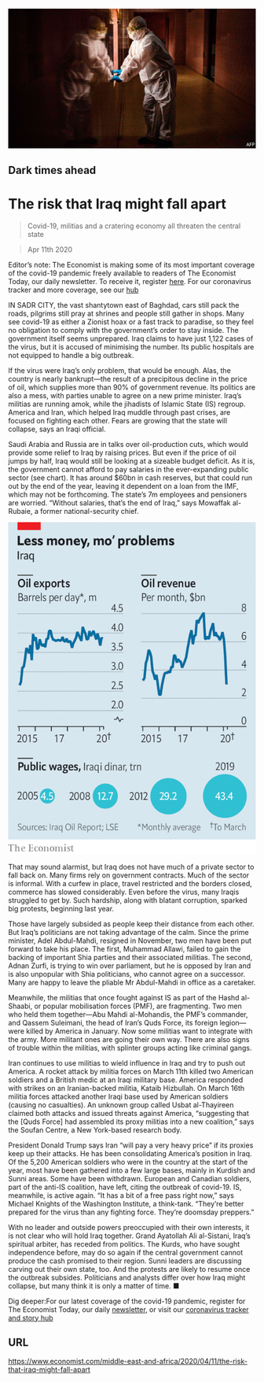 ![](./images/20200411_MAP001_0.jpg)

## Dark times ahead

# The risk that Iraq might fall apart

> Covid-19, militias and a cratering economy all threaten the central state

> Apr 11th 2020

Editor’s note: The Economist is making some of its most important coverage of the covid-19 pandemic freely available to readers of The Economist Today, our daily newsletter. To receive it, register [here](https://www.economist.com//newslettersignup). For our coronavirus tracker and more coverage, see our [hub](https://www.economist.com//coronavirus)

IN SADR CITY, the vast shantytown east of Baghdad, cars still pack the roads, pilgrims still pray at shrines and people still gather in shops. Many see covid-19 as either a Zionist hoax or a fast track to paradise, so they feel no obligation to comply with the government’s order to stay inside. The government itself seems unprepared. Iraq claims to have just 1,122 cases of the virus, but it is accused of minimising the number. Its public hospitals are not equipped to handle a big outbreak.

If the virus were Iraq’s only problem, that would be enough. Alas, the country is nearly bankrupt—the result of a precipitous decline in the price of oil, which supplies more than 90% of government revenue. Its politics are also a mess, with parties unable to agree on a new prime minister. Iraq’s militias are running amok, while the jihadists of Islamic State (IS) regroup. America and Iran, which helped Iraq muddle through past crises, are focused on fighting each other. Fears are growing that the state will collapse, says an Iraqi official.

Saudi Arabia and Russia are in talks over oil-production cuts, which would provide some relief to Iraq by raising prices. But even if the price of oil jumps by half, Iraq would still be looking at a sizeable budget deficit. As it is, the government cannot afford to pay salaries in the ever-expanding public sector (see chart). It has around $60bn in cash reserves, but that could run out by the end of the year, leaving it dependent on a loan from the IMF, which may not be forthcoming. The state’s 7m employees and pensioners are worried. “Without salaries, that’s the end of Iraq,” says Mowaffak al-Rubaie, a former national-security chief.



![](./images/20200411_MAC934.png)

That may sound alarmist, but Iraq does not have much of a private sector to fall back on. Many firms rely on government contracts. Much of the sector is informal. With a curfew in place, travel restricted and the borders closed, commerce has slowed considerably. Even before the virus, many Iraqis struggled to get by. Such hardship, along with blatant corruption, sparked big protests, beginning last year.

Those have largely subsided as people keep their distance from each other. But Iraq’s politicians are not taking advantage of the calm. Since the prime minister, Adel Abdul-Mahdi, resigned in November, two men have been put forward to take his place. The first, Muhammad Allawi, failed to gain the backing of important Shia parties and their associated militias. The second, Adnan Zurfi, is trying to win over parliament, but he is opposed by Iran and is also unpopular with Shia politicians, who cannot agree on a successor. Many are happy to leave the pliable Mr Abdul-Mahdi in office as a caretaker.

Meanwhile, the militias that once fought against IS as part of the Hashd al-Shaabi, or popular mobilisation forces (PMF), are fragmenting. Two men who held them together—Abu Mahdi al-Mohandis, the PMF’s commander, and Qassem Suleimani, the head of Iran’s Quds Force, its foreign legion—were killed by America in January. Now some militias want to integrate with the army. More militant ones are going their own way. There are also signs of trouble within the militias, with splinter groups acting like criminal gangs.

Iran continues to use militias to wield influence in Iraq and try to push out America. A rocket attack by militia forces on March 11th killed two American soldiers and a British medic at an Iraqi military base. America responded with strikes on an Iranian-backed militia, Kataib Hizbullah. On March 16th militia forces attacked another Iraqi base used by American soldiers (causing no casualties). An unknown group called Usbat al-Thayireen claimed both attacks and issued threats against America, “suggesting that the [Quds Force] had assembled its proxy militias into a new coalition,” says the Soufan Centre, a New York-based research body.

President Donald Trump says Iran “will pay a very heavy price” if its proxies keep up their attacks. He has been consolidating America’s position in Iraq. Of the 5,200 American soldiers who were in the country at the start of the year, most have been gathered into a few large bases, mainly in Kurdish and Sunni areas. Some have been withdrawn. European and Canadian soldiers, part of the anti-IS coalition, have left, citing the outbreak of covid-19. IS, meanwhile, is active again. “It has a bit of a free pass right now,” says Michael Knights of the Washington Institute, a think-tank. “They’re better prepared for the virus than any fighting force. They’re doomsday preppers.”

With no leader and outside powers preoccupied with their own interests, it is not clear who will hold Iraq together. Grand Ayatollah Ali al-Sistani, Iraq’s spiritual arbiter, has receded from politics. The Kurds, who have sought independence before, may do so again if the central government cannot produce the cash promised to their region. Sunni leaders are discussing carving out their own state, too. And the protests are likely to resume once the outbreak subsides. Politicians and analysts differ over how Iraq might collapse, but many think it is only a matter of time. ■

Dig deeper:For our latest coverage of the covid-19 pandemic, register for The Economist Today, our daily [newsletter](https://www.economist.com//newslettersignup), or visit our [coronavirus tracker and story hub](https://www.economist.com//coronavirus)

## URL

https://www.economist.com/middle-east-and-africa/2020/04/11/the-risk-that-iraq-might-fall-apart

